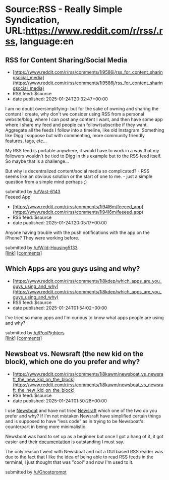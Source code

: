 # Source:RSS - Really Simple Syndication, URL:https://www.reddit.com/r/rss/.rss, language:en

## RSS for Content Sharing/Social Media
 - [https://www.reddit.com/r/rss/comments/1i9586j/rss_for_content_sharingsocial_media](https://www.reddit.com/r/rss/comments/1i9586j/rss_for_content_sharingsocial_media)
 - RSS feed: $source
 - date published: 2025-01-24T20:32:47+00:00

<!-- SC_OFF --><div class="md"><p>I am no doubt oversimplifying- but for the sake of owning and sharing the content I create, why don&#39;t we consider using RSS from a personal website/blog, where I can post any content I want, and then have some app where I share my feed and people can follow/subscribe if they want. Aggregate all the feeds I follow into a timeline, like old Instagram. Something like Digg I suppose but with commenting, more community friendly features, tags, etc... </p> <p>My RSS feed is portable anywhere, it would have to work in a way that my followers wouldn&#39;t be tied to Digg in this example but to the RSS feed itself. So maybe that is a challenge...</p> <p>But why is decentralized content/social media so complicated? - RSS seems like an obvious solution or the start of one to me. - just a simple question from a simple mind perhaps ;)</p> </div><!-- SC_ON --> &#32; submitted by &#32; <a href="https://www.reddit.com/user/Vast-6143"> /u/Vast-6143 </a> <br/> <sp

## Feeeed App
 - [https://www.reddit.com/r/rss/comments/1i94l6m/feeeed_app](https://www.reddit.com/r/rss/comments/1i94l6m/feeeed_app)
 - RSS feed: $source
 - date published: 2025-01-24T20:05:17+00:00

<!-- SC_OFF --><div class="md"><p>Anyone having trouble with the push notifications with the app on the iPhone? They were working before.</p> </div><!-- SC_ON --> &#32; submitted by &#32; <a href="https://www.reddit.com/user/Wild-Housing5133"> /u/Wild-Housing5133 </a> <br/> <span><a href="https://www.reddit.com/r/rss/comments/1i94l6m/feeeed_app/">[link]</a></span> &#32; <span><a href="https://www.reddit.com/r/rss/comments/1i94l6m/feeeed_app/">[comments]</a></span>

## Which Apps are you guys using and why?
 - [https://www.reddit.com/r/rss/comments/1i8kdep/which_apps_are_you_guys_using_and_why](https://www.reddit.com/r/rss/comments/1i8kdep/which_apps_are_you_guys_using_and_why)
 - RSS feed: $source
 - date published: 2025-01-24T01:54:02+00:00

<!-- SC_OFF --><div class="md"><p>I&#39;ve tried so many apps and I&#39;m curious to know what apps people are using and why?</p> </div><!-- SC_ON --> &#32; submitted by &#32; <a href="https://www.reddit.com/user/PooPighters"> /u/PooPighters </a> <br/> <span><a href="https://www.reddit.com/r/rss/comments/1i8kdep/which_apps_are_you_guys_using_and_why/">[link]</a></span> &#32; <span><a href="https://www.reddit.com/r/rss/comments/1i8kdep/which_apps_are_you_guys_using_and_why/">[comments]</a></span>

## Newsboat vs. Newsraft (the new kid on the block), which one do you prefer and why?
 - [https://www.reddit.com/r/rss/comments/1i8kawm/newsboat_vs_newsraft_the_new_kid_on_the_block](https://www.reddit.com/r/rss/comments/1i8kawm/newsboat_vs_newsraft_the_new_kid_on_the_block)
 - RSS feed: $source
 - date published: 2025-01-24T01:50:28+00:00

<!-- SC_OFF --><div class="md"><p>I use <a href="https://newsboat.org/index.html">Newsboat</a> and have not tried <a href="https://codeberg.org/newsraft/newsraft">Newsraft</a> which one of the two do you prefer and why? If I&#39;m not mistaken Newsraft have simplified certain things and is supposed to have &quot;less code&quot; as in trying to be Newsboat&#39;s counterpart in being more minimalistic.</p> <p>Newsboat was hard to set up as a beginner but once I got a hang of it, it got easier and their <a href="https://newsboat.org/releases/2.38/docs/newsboat.html">documentation</a> is outstanding I must say. </p> <p>The only reason I went with Newsboat and not a GUI based RSS reader was due to the fact that I like the idea of being able to read RSS feeds in the terminal, I just thought that was &quot;cool&quot; and now I&#39;m used to it.</p> </div><!-- SC_ON --> &#32; submitted by &#32; <a href="https://www.reddit.com/user/Ghostprompt"> /u/Ghostprompt </a> <br/> <span><a href="https:

